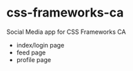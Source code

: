 # css-frameworks-ca
Social Media app for CSS Frameworks CA
* index/login page
* feed page
* profile page
